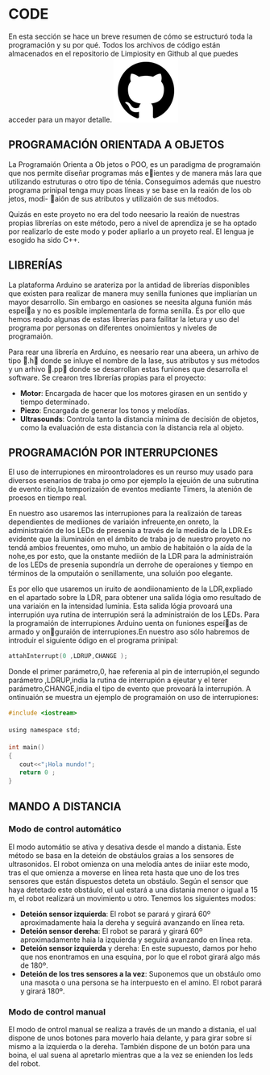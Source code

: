 # CODE
En esta sección se hace un breve resumen de cómo se estructuró toda la programación y su por qué. Todos los archivos de código están almacenados en el repositorio de Limpiosity en Github al que puedes acceder para un mayor detalle.
[![github](../images/code/github.png)](https://github.com/pouyio/limpiosity)

## PROGRAMACIÓN ORIENTADA A OBJETOS
La Programaión Orienta a Ob jetos o POO, es un paradigma de programaión que nos permite diseñar programas más eientes y de manera más lara que utilizando estruturas o otro tipo de ténia. Conseguimos además que nuestro programa prinipal tenga muy poas líneas y se base en la reaión de los ob jetos, modi- aión de sus atributos y utilizaión de sus métodos.

Quizás en este proyeto no era del todo neesario la reaión de nuestras propias librerías on este método, pero a nivel de aprendiza je se ha optado por realizarlo de este modo y poder apliarlo a un proyeto real. El lengua je esogido ha sido C++.

## LIBRERÍAS
La plataforma Arduino se arateriza por la antidad de librerías disponibles que existen para realizar de manera muy senilla funiones que impliarían un mayor desarrollo. Sin embargo en oasiones se neesita alguna funión más espeía y no es posible implementarla de forma senilla. Es por ello que hemos reado algunas de estas librerías para failitar la letura y uso del programa por personas on diferentes onoimientos y niveles de programaión.

Para rear una librería en Arduino, es neesario rear una abeera, un arhivo de tipo .h donde se inluye el nombre de la lase, sus atributos y sus métodos y un arhivo .pp donde se desarrollan estas funiones que desarrolla el software. Se crearon tres librerías propias para el proyecto:
+ **Motor**: Encargada de hacer que los motores girasen en un sentido y tiempo determinado.
+ **Piezo**: Encargada de generar los tonos y melodías.
+ **Ultrasounds**: Controla tanto la distancia mínima de decisión de objetos, como la evaluación de esta distancia con la distancia rela al objeto.

##  PROGRAMACIÓN POR INTERRUPCIONES
El uso de interrupiones en miroontroladores es un reurso muy usado para diversos esenarios de traba jo omo por ejemplo la ejeuión de una subrutina de evento rítio,la temporizaión de eventos mediante Timers, la atenión de proesos en tiempo real.

En nuestro aso usaremos las interrupiones para la realizaión de tareas dependientes de mediiones de variaión infreuente,en onreto, la administraión de los LEDs de presenia a través de la medida de la LDR.Es evidente que la iluminaión en el ámbito de traba jo de nuestro proyeto no tendá ambios freuentes, omo muho, un ambio de habitaión o la aída de la nohe,es por esto, que la onstante mediión de la LDR para la administraión de los LEDs de presenia supondría un derrohe de operaiones y tiempo en términos de la omputaión o senillamente, una soluión poo elegante.

Es por ello que usaremos un iruito de aondiionamiento de la LDR,expliado en el apartado sobre la LDR, para obtener una salida lógia omo resultado de una variaión en la intensidad lumínia. Esta salida lógia provoará una interrupión uya rutina de interrupión será la administraión de los LEDs. Para la programaión de interrupiones Arduino uenta on funiones espeías de armado y onguraión de interrupiones.En nuestro aso sólo habremos de introduir el siguiente ódigo en el programa prinipal:
```C++
attahInterrupt(0 ,LDRUP,CHANGE );
```
Donde el primer parámetro,0, hae referenia al pin de interrupión,el segundo parámetro ,LDRUP,india la rutina de interrupión a ejeutar y el terer parámetro,CHANGE,india el tipo de evento que provoará la interrupión. A ontinuaión se muestra un ejemplo de programaión on uso de interrupiones:
```c
#include <iostream>

using namespace std;

int main()
{
   cout<<"¡Hola mundo!";
   return 0 ;
}
```
## MANDO A DISTANCIA
### Modo de control automático
El modo automátio se ativa y desativa desde el mando a distania. Este método se basa en la deteión de obstáulos graias a los sensores de ultrasonidos. El robot omienza on una melodía antes de iniiar este modo, tras el que omienza a moverse en línea reta hasta que uno de los tres sensores que están dispuestos deteta un obstáulo. Según el sensor que haya detetado este obstáulo, el ual estará a una distania menor o igual a 15 m, el robot realizará un movimiento u otro. Tenemos los siguientes modos:
+ **Deteión sensor izquierda**: El robot se parará y girará 60º aproximadamente haia la dereha y seguirá avanzando en línea reta.
+ **Deteión sensor dereha**: El robot se parará y girará 60º aproximadamente haia la izquierda y seguirá avanzando en línea reta.
+ **Deteión sensor izquierda** y dereha: En este supuesto, damos por heho que nos enontramos en una esquina, por lo que el robot girará algo más de 180º.
+ **Deteión de los tres sensores a la vez**: Suponemos que un obstáulo omo una masota o una persona se ha interpuesto en el amino. El robot parará y girará 180º.

### Modo de control manual
El modo de ontrol manual se realiza a través de un mando a distania, el ual dispone de unos botones para moverlo haia delante, y para girar sobre sí mismo a la izquierda o la dereha. También dispone de un botón para una boina, el ual suena al apretarlo mientras que a la vez se enienden los leds del robot.
